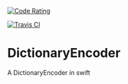 [![Code Rating](
https://www.codefactor.io/repository/github/ariskox/DictionaryEncoder/badge?style=plastic)](
https://www.codefactor.io/repository/github/ariskox/DictionaryEncoder/badge?style=plastic)

[![Travis CI](https://www.travis-ci.com/ariskox/DictionaryEncoder.svg?branch=master)](https://www.travis-ci.com/ariskox/DictionaryEncoder.svg?branch=master)

# DictionaryEncoder
A DictionaryEncoder in swift
